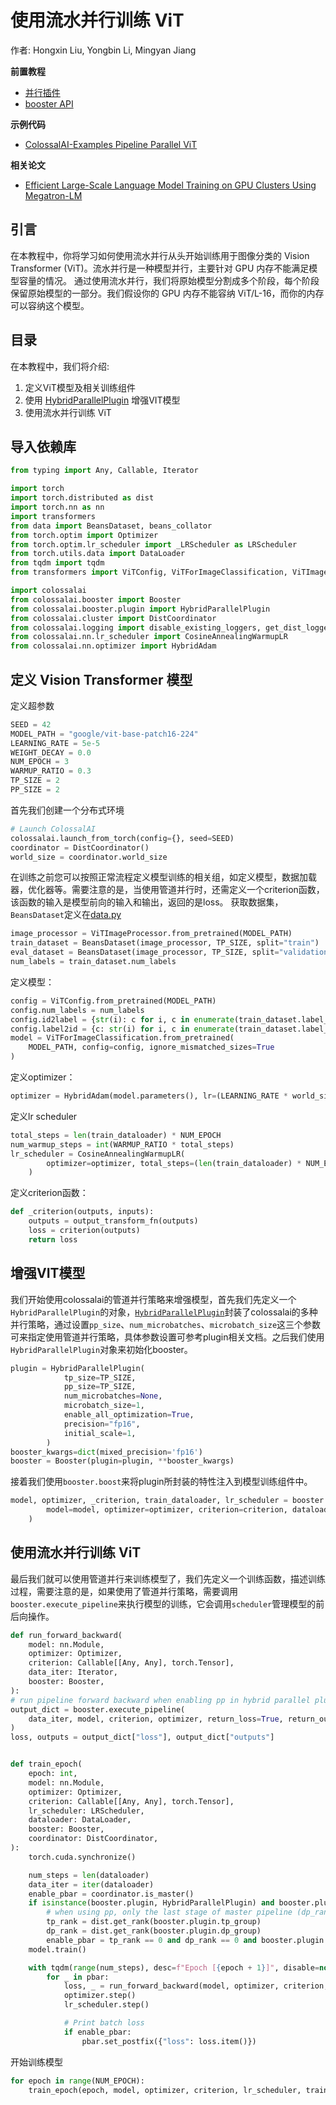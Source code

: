 # 使用流水并行训练 ViT

作者: Hongxin Liu, Yongbin Li, Mingyan Jiang

**前置教程**
- [并行插件](../basics/booster_plugins.md)
- [booster API](../basics/booster_api.md)

**示例代码**
- [ColossalAI-Examples Pipeline Parallel ViT](https://github.com/hpcaitech/ColossalAI/tree/main/examples/images/vit)

**相关论文**
- [Efficient Large-Scale Language Model Training on GPU Clusters Using Megatron-LM](https://arxiv.org/abs/2104.04473)

## 引言

在本教程中，你将学习如何使用流水并行从头开始训练用于图像分类的 Vision Transformer (ViT)。流水并行是一种模型并行，主要针对 GPU 内存不能满足模型容量的情况。
通过使用流水并行，我们将原始模型分割成多个阶段，每个阶段保留原始模型的一部分。我们假设你的 GPU 内存不能容纳 ViT/L-16，而你的内存可以容纳这个模型。

##  目录

在本教程中，我们将介绍:

1. 定义ViT模型及相关训练组件
2. 使用 [HybridParallelPlugin](../basics/booster_plugins.md) 增强VIT模型
3. 使用流水并行训练 ViT

## 导入依赖库

```python
from typing import Any, Callable, Iterator

import torch
import torch.distributed as dist
import torch.nn as nn
import transformers
from data import BeansDataset, beans_collator
from torch.optim import Optimizer
from torch.optim.lr_scheduler import _LRScheduler as LRScheduler
from torch.utils.data import DataLoader
from tqdm import tqdm
from transformers import ViTConfig, ViTForImageClassification, ViTImageProcessor

import colossalai
from colossalai.booster import Booster
from colossalai.booster.plugin import HybridParallelPlugin
from colossalai.cluster import DistCoordinator
from colossalai.logging import disable_existing_loggers, get_dist_logger
from colossalai.nn.lr_scheduler import CosineAnnealingWarmupLR
from colossalai.nn.optimizer import HybridAdam
```
## 定义 Vision Transformer 模型

定义超参数
```python
SEED = 42
MODEL_PATH = "google/vit-base-patch16-224"
LEARNING_RATE = 5e-5
WEIGHT_DECAY = 0.0
NUM_EPOCH = 3
WARMUP_RATIO = 0.3
TP_SIZE = 2
PP_SIZE = 2
```
首先我们创建一个分布式环境
```python
# Launch ColossalAI
colossalai.launch_from_torch(config={}, seed=SEED)
coordinator = DistCoordinator()
world_size = coordinator.world_size
```
在训练之前您可以按照正常流程定义模型训练的相关组，如定义模型，数据加载器，优化器等。需要注意的是，当使用管道并行时，还需定义一个criterion函数，该函数的输入是模型前向的输入和输出，返回的是loss。
获取数据集，`BeansDataset`定义在[data.py](https://github.com/hpcaitech/ColossalAI/blob/main/examples/images/vit/data.py)
```python
image_processor = ViTImageProcessor.from_pretrained(MODEL_PATH)
train_dataset = BeansDataset(image_processor, TP_SIZE, split="train")
eval_dataset = BeansDataset(image_processor, TP_SIZE, split="validation")
num_labels = train_dataset.num_labels
```
定义模型：
```python
config = ViTConfig.from_pretrained(MODEL_PATH)
config.num_labels = num_labels
config.id2label = {str(i): c for i, c in enumerate(train_dataset.label_names)}
config.label2id = {c: str(i) for i, c in enumerate(train_dataset.label_names)}
model = ViTForImageClassification.from_pretrained(
    MODEL_PATH, config=config, ignore_mismatched_sizes=True
)
```
定义optimizer：
```python
optimizer = HybridAdam(model.parameters(), lr=(LEARNING_RATE * world_size), weight_decay=WEIGHT_DECAY)
```
定义lr scheduler
```python
total_steps = len(train_dataloader) * NUM_EPOCH
num_warmup_steps = int(WARMUP_RATIO * total_steps)
lr_scheduler = CosineAnnealingWarmupLR(
        optimizer=optimizer, total_steps=(len(train_dataloader) * NUM_EPOCH), warmup_steps=num_warmup_steps
    )
```

定义criterion函数：
```python
def _criterion(outputs, inputs):
    outputs = output_transform_fn(outputs)
    loss = criterion(outputs)
    return loss
```
## 增强VIT模型
我们开始使用colossalai的管道并行策略来增强模型，首先我们先定义一个`HybridParallelPlugin`的对象，[`HybridParallelPlugin`](../basics/booster_plugins.md)封装了colossalai的多种并行策略，通过设置`pp_size`、`num_microbatches`、`microbatch_size`这三个参数可来指定使用管道并行策略，具体参数设置可参考plugin相关文档。之后我们使用`HybridParallelPlugin`对象来初始化booster。
```python
plugin = HybridParallelPlugin(
            tp_size=TP_SIZE,
            pp_size=TP_SIZE,
            num_microbatches=None,
            microbatch_size=1,
            enable_all_optimization=True,
            precision="fp16",
            initial_scale=1,
        )
booster_kwargs=dict(mixed_precision='fp16')
booster = Booster(plugin=plugin, **booster_kwargs)
```
接着我们使用`booster.boost`来将plugin所封装的特性注入到模型训练组件中。
```python
model, optimizer, _criterion, train_dataloader, lr_scheduler = booster.boost(
        model=model, optimizer=optimizer, criterion=criterion, dataloader=train_dataloader, lr_scheduler=lr_scheduler
    )
```
## 使用流水并行训练 ViT
最后我们就可以使用管道并行来训练模型了，我们先定义一个训练函数，描述训练过程，需要注意的是，如果使用了管道并行策略，需要调用`booster.execute_pipeline`来执行模型的训练，它会调用`scheduler`管理模型的前后向操作。
```python
def run_forward_backward(
    model: nn.Module,
    optimizer: Optimizer,
    criterion: Callable[[Any, Any], torch.Tensor],
    data_iter: Iterator,
    booster: Booster,
):
# run pipeline forward backward when enabling pp in hybrid parallel plugin
output_dict = booster.execute_pipeline(
    data_iter, model, criterion, optimizer, return_loss=True, return_outputs=True
)
loss, outputs = output_dict["loss"], output_dict["outputs"]


def train_epoch(
    epoch: int,
    model: nn.Module,
    optimizer: Optimizer,
    criterion: Callable[[Any, Any], torch.Tensor],
    lr_scheduler: LRScheduler,
    dataloader: DataLoader,
    booster: Booster,
    coordinator: DistCoordinator,
):
    torch.cuda.synchronize()

    num_steps = len(dataloader)
    data_iter = iter(dataloader)
    enable_pbar = coordinator.is_master()
    if isinstance(booster.plugin, HybridParallelPlugin) and booster.plugin.pp_size > 1:
        # when using pp, only the last stage of master pipeline (dp_rank and tp_rank are both zero) shows pbar
        tp_rank = dist.get_rank(booster.plugin.tp_group)
        dp_rank = dist.get_rank(booster.plugin.dp_group)
        enable_pbar = tp_rank == 0 and dp_rank == 0 and booster.plugin.stage_manager.is_last_stage()
    model.train()

    with tqdm(range(num_steps), desc=f"Epoch [{epoch + 1}]", disable=not enable_pbar) as pbar:
        for _ in pbar:
            loss, _ = run_forward_backward(model, optimizer, criterion, data_iter, booster)
            optimizer.step()
            lr_scheduler.step()

            # Print batch loss
            if enable_pbar:
                pbar.set_postfix({"loss": loss.item()})
```
开始训练模型
```python
for epoch in range(NUM_EPOCH):
    train_epoch(epoch, model, optimizer, criterion, lr_scheduler, train_dataloader, booster, coordinator)
```
<!-- doc-test-command: echo  -->
